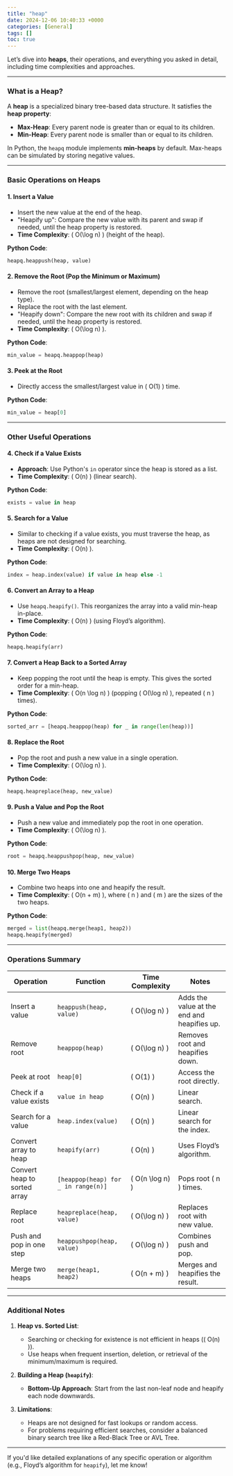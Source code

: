 ```yaml
---
title: "heap"
date: 2024-12-06 10:40:33 +0000
categories: [General]
tags: []
toc: true
---
```

Let’s dive into **heaps**, their operations, and everything you asked in detail, including time complexities and approaches.

---

### **What is a Heap?**
A **heap** is a specialized binary tree-based data structure. It satisfies the **heap property**:
- **Max-Heap**: Every parent node is greater than or equal to its children.
- **Min-Heap**: Every parent node is smaller than or equal to its children.

In Python, the `heapq` module implements **min-heaps** by default. Max-heaps can be simulated by storing negative values.

---

### **Basic Operations on Heaps**

#### 1. **Insert a Value**
   - Insert the new value at the end of the heap.
   - "Heapify up": Compare the new value with its parent and swap if needed, until the heap property is restored.
   - **Time Complexity**: \( O(\log n) \) (height of the heap).

   **Python Code**:
   ```python
   heapq.heappush(heap, value)
   ```

#### 2. **Remove the Root (Pop the Minimum or Maximum)**
   - Remove the root (smallest/largest element, depending on the heap type).
   - Replace the root with the last element.
   - "Heapify down": Compare the new root with its children and swap if needed, until the heap property is restored.
   - **Time Complexity**: \( O(\log n) \).

   **Python Code**:
   ```python
   min_value = heapq.heappop(heap)
   ```

#### 3. **Peek at the Root**
   - Directly access the smallest/largest value in \( O(1) \) time.

   **Python Code**:
   ```python
   min_value = heap[0]
   ```

---

### **Other Useful Operations**

#### 4. **Check if a Value Exists**
   - **Approach**: Use Python's `in` operator since the heap is stored as a list.
   - **Time Complexity**: \( O(n) \) (linear search).

   **Python Code**:
   ```python
   exists = value in heap
   ```

#### 5. **Search for a Value**
   - Similar to checking if a value exists, you must traverse the heap, as heaps are not designed for searching.
   - **Time Complexity**: \( O(n) \).

   **Python Code**:
   ```python
   index = heap.index(value) if value in heap else -1
   ```

#### 6. **Convert an Array to a Heap**
   - Use `heapq.heapify()`. This reorganizes the array into a valid min-heap in-place.
   - **Time Complexity**: \( O(n) \) (using Floyd’s algorithm).

   **Python Code**:
   ```python
   heapq.heapify(arr)
   ```

#### 7. **Convert a Heap Back to a Sorted Array**
   - Keep popping the root until the heap is empty. This gives the sorted order for a min-heap.
   - **Time Complexity**: \( O(n \log n) \) (popping \( O(\log n) \), repeated \( n \) times).

   **Python Code**:
   ```python
   sorted_arr = [heapq.heappop(heap) for _ in range(len(heap))]
   ```

#### 8. **Replace the Root**
   - Pop the root and push a new value in a single operation.
   - **Time Complexity**: \( O(\log n) \).

   **Python Code**:
   ```python
   heapq.heapreplace(heap, new_value)
   ```

#### 9. **Push a Value and Pop the Root**
   - Push a new value and immediately pop the root in one operation.
   - **Time Complexity**: \( O(\log n) \).

   **Python Code**:
   ```python
   root = heapq.heappushpop(heap, new_value)
   ```

#### 10. **Merge Two Heaps**
   - Combine two heaps into one and heapify the result.
   - **Time Complexity**: \( O(n + m) \), where \( n \) and \( m \) are the sizes of the two heaps.

   **Python Code**:
   ```python
   merged = list(heapq.merge(heap1, heap2))
   heapq.heapify(merged)
   ```

---

### **Operations Summary**

| **Operation**                | **Function**                       | **Time Complexity** | **Notes**                                      |
|-------------------------------|-------------------------------------|----------------------|------------------------------------------------|
| Insert a value                | `heappush(heap, value)`            | \( O(\log n) \)     | Adds the value at the end and heapifies up.    |
| Remove root                   | `heappop(heap)`                    | \( O(\log n) \)     | Removes root and heapifies down.              |
| Peek at root                  | `heap[0]`                          | \( O(1) \)          | Access the root directly.                     |
| Check if a value exists       | `value in heap`                    | \( O(n) \)          | Linear search.                                |
| Search for a value            | `heap.index(value)`                | \( O(n) \)          | Linear search for the index.                  |
| Convert array to heap         | `heapify(arr)`                     | \( O(n) \)          | Uses Floyd’s algorithm.                       |
| Convert heap to sorted array  | `[heappop(heap) for _ in range(n)]`| \( O(n \log n) \)   | Pops root \( n \) times.                      |
| Replace root                  | `heapreplace(heap, value)`         | \( O(\log n) \)     | Replaces root with new value.                 |
| Push and pop in one step      | `heappushpop(heap, value)`         | \( O(\log n) \)     | Combines push and pop.                        |
| Merge two heaps               | `merge(heap1, heap2)`              | \( O(n + m) \)      | Merges and heapifies the result.              |

---

### **Additional Notes**

1. **Heap vs. Sorted List**:
   - Searching or checking for existence is not efficient in heaps (\( O(n) \)).
   - Use heaps when frequent insertion, deletion, or retrieval of the minimum/maximum is required.

2. **Building a Heap (`heapify`)**:
   - **Bottom-Up Approach**: Start from the last non-leaf node and heapify each node downwards.

3. **Limitations**:
   - Heaps are not designed for fast lookups or random access.
   - For problems requiring efficient searches, consider a balanced binary search tree like a Red-Black Tree or AVL Tree.

---

If you'd like detailed explanations of any specific operation or algorithm (e.g., Floyd’s algorithm for `heapify`), let me know!
